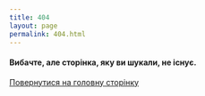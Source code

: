 ```yaml
---
title: 404
layout: page
permalink: 404.html
---
```


#### Вибачте, але сторінка, яку ви шукали, не існує.
[Повернутися на головну сторінку](/index.md)
